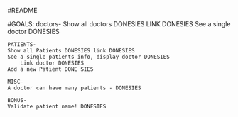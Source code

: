 #README

#GOALS:
    doctors-
    Show all doctors DONESIES LINK DONESIES
    See a single doctor DONESIES

    PATIENTS-
    Show all Patients DONESIES link DONESIES
    See a single patients info, display doctor DONESIES
        Link doctor DONESIES
    Add a new Patient DONE SIES

    MISC-
    A doctor can have many patients - DONESIES

    BONUS-
    Validate patient name! DONESIES
